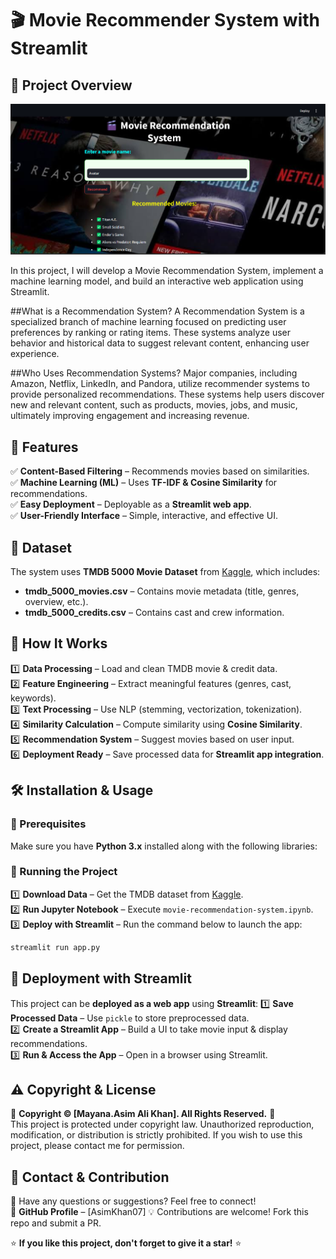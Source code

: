 # 🎬 Movie Recommender System with Streamlit


## 📌 Project Overview
![movie_recommendation_system](project_pic.png)

In this project, I will develop a Movie Recommendation System, implement a machine learning model, and build an interactive web application using Streamlit.

##What is a Recommendation System?
A Recommendation System is a specialized branch of machine learning focused on predicting user preferences by ranking or rating items. These systems analyze user behavior and historical data to suggest relevant content, enhancing user experience.

##Who Uses Recommendation Systems?
Major companies, including Amazon, Netflix, LinkedIn, and Pandora, utilize recommender systems to provide personalized recommendations. These systems help users discover new and relevant content, such as products, movies, jobs, and music, ultimately improving engagement and increasing revenue.

## 🚀 Features
✅ **Content-Based Filtering** – Recommends movies based on similarities.  
✅ **Machine Learning (ML)** – Uses **TF-IDF & Cosine Similarity** for recommendations.  
✅ **Easy Deployment** – Deployable as a **Streamlit web app**.  
✅ **User-Friendly Interface** – Simple, interactive, and effective UI.  


## 📂 Dataset
The system uses **TMDB 5000 Movie Dataset** from [Kaggle](https://www.kaggle.com/tmdb/tmdb-movie-metadata), which includes:
- **tmdb_5000_movies.csv** – Contains movie metadata (title, genres, overview, etc.).
- **tmdb_5000_credits.csv** – Contains cast and crew information.

## 🔧 How It Works
1️⃣ **Data Processing** – Load and clean TMDB movie & credit data.  
2️⃣ **Feature Engineering** – Extract meaningful features (genres, cast, keywords).  
3️⃣ **Text Processing** – Use NLP (stemming, vectorization, tokenization).  
4️⃣ **Similarity Calculation** – Compute similarity using **Cosine Similarity**.  
5️⃣ **Recommendation System** – Suggest movies based on user input.  
6️⃣ **Deployment Ready** – Save processed data for **Streamlit app integration**. 


## 🛠️ Installation & Usage
### 🔹 Prerequisites
Make sure you have **Python 3.x** installed along with the following libraries:


### 🔹 Running the Project
1️⃣ **Download Data** – Get the TMDB dataset from [Kaggle](https://www.kaggle.com/tmdb/tmdb-movie-metadata).  
2️⃣ **Run Jupyter Notebook** – Execute `movie-recommendation-system.ipynb`.  
3️⃣ **Deploy with Streamlit** – Run the command below to launch the app:
```bash
streamlit run app.py
```


## 📌 Deployment with Streamlit
This project can be **deployed as a web app** using **Streamlit**:
1️⃣ **Save Processed Data** – Use `pickle` to store preprocessed data.  
2️⃣ **Create a Streamlit App** – Build a UI to take movie input & display recommendations.  
3️⃣ **Run & Access the App** – Open in a browser using Streamlit.


## ⚠️ Copyright & License
🛑 **Copyright © [Mayana.Asim Ali Khan]. All Rights Reserved.** 🛑  
This project is protected under copyright law. Unauthorized reproduction, modification, or distribution is strictly prohibited. If you wish to use this project, please contact me for permission.


## 🤝 Contact & Contribution
📧 Have any questions or suggestions? Feel free to connect!  
🔗 **GitHub Profile** – [AsimKhan07] 
💡 Contributions are welcome! Fork this repo and submit a PR.  

⭐ **If you like this project, don't forget to give it a star!** ⭐

